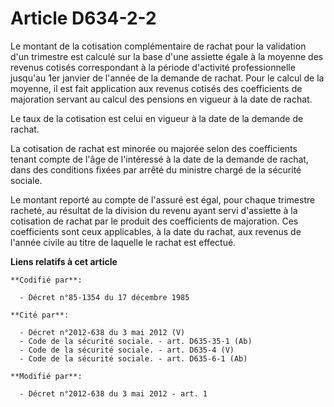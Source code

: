 # Article D634-2-2

Le montant de la cotisation complémentaire de rachat pour la validation d'un trimestre est calculé sur la base d'une assiette
égale à la moyenne des revenus cotisés correspondant à la période d'activité professionnelle jusqu'au 1er janvier de l'année
de la demande de rachat. Pour le calcul de la moyenne, il est fait application aux revenus cotisés des coefficients de
majoration servant au calcul des pensions en vigueur à la date de rachat. 

Le taux de la cotisation est celui en vigueur à la date de la demande de rachat. 

La cotisation de rachat est minorée ou majorée selon                            des coefficients tenant compte de l'âge de
l'intéressé à la date de la demande de rachat, dans des conditions fixées par arrêté du ministre chargé de la sécurité
sociale. 

Le montant reporté au compte de l'assuré est égal, pour chaque trimestre racheté, au résultat de la division du revenu ayant
servi d'assiette à la cotisation de rachat par le produit des coefficients de majoration. Ces coefficients sont ceux
applicables, à la date du rachat, aux revenus de l'année civile au titre de laquelle le rachat est effectué.

**Liens relatifs à cet article**

	**Codifié par**:

	  - Décret n°85-1354 du 17 décembre 1985

	**Cité par**:

	  - Décret n°2012-638 du 3 mai 2012 (V)
	  - Code de la sécurité sociale. - art. D635-35-1 (Ab)
	  - Code de la sécurité sociale. - art. D635-4 (V)
	  - Code de la sécurité sociale. - art. D635-6-1 (Ab)

	**Modifié par**:

	  - Décret n°2012-638 du 3 mai 2012 - art. 1
